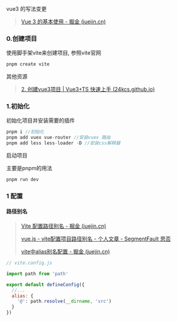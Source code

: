 vue3 的写法变更

> [Vue 3 的基本使用 - 掘金 (juejin.cn)](https://juejin.cn/post/7050733512185348133)



### 0.创建项目

使用脚手架vite来创建项目, 参照vite官网

```js
pnpm create vite
```

其他资源

> [2. 创建vue3项目 | Vue3+TS 快速上手 (24kcs.github.io)](https://24kcs.github.io/vue3_study/chapter3/02_创建vue3项目.html#_1-使用-vue-cli-创建)



### 1.初始化

初始化项目并安装需要的插件

```js
pnpm i //初始化
pnpm add vuex vue-router //安装vuex 路由
pnpm add less less-loader -D //安装css解释器
```



启动项目

主要是pnpm的用法

```js
pnpm run dev
```





### 1 配置

#### 路径别名

> [Vite 配置路径别名 - 掘金 (juejin.cn)](https://juejin.cn/post/7039149085479141389)
>
> [vue.js - vite配置项目路径别名 - 个人文章 - SegmentFault 思否](https://segmentfault.com/a/1190000041417219)
>
> [vite中alias别名配置 - 掘金 (juejin.cn)](https://juejin.cn/post/7017701897662365709)

```js
// vite.config.js

import path from 'path'

export default defineConfig({
  //...
  alias: {
    '@': path.resolve(__dirname, 'src')
  }
})
```









